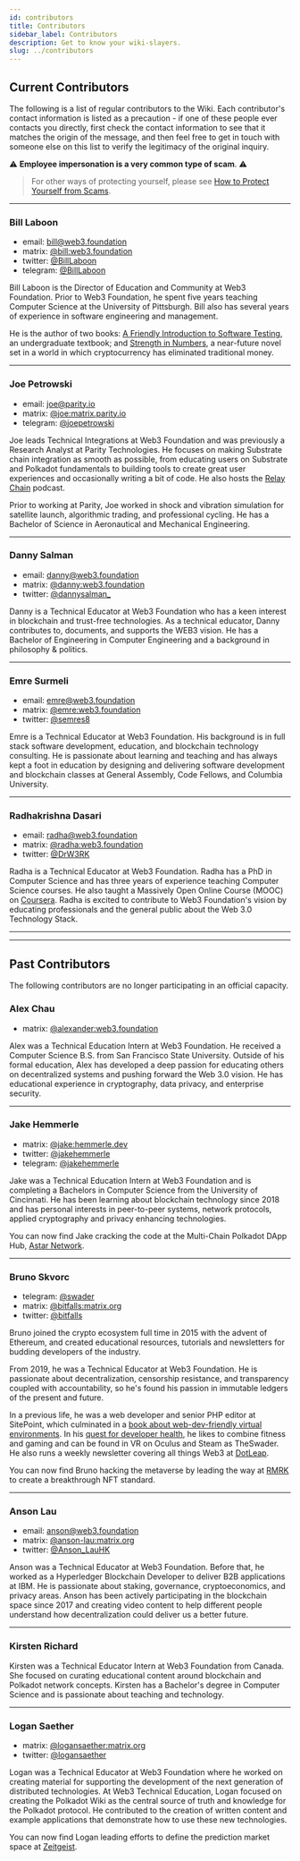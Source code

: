 ```yaml
---
id: contributors
title: Contributors
sidebar_label: Contributors
description: Get to know your wiki-slayers.
slug: ../contributors
---
```


## Current Contributors

The following is a list of regular contributors to the Wiki. Each contributor's contact information 
is listed as a precaution - if one of these people ever contacts you directly, first check the contact 
information to see that it matches the origin of the message, and then feel free to get in touch with someone 
else on this list to verify the legitimacy of the original inquiry. 

:warning: **Employee impersonation is a very common type of scam**. :warning:

> For other ways of protecting yourself, please see [How to Protect Yourself from Scams](scams.md).

---

### Bill Laboon

- email: [bill@web3.foundation](mailto:bill@web3.foundation)
- matrix: [@bill:web3.foundation](https://matrix.to/#/@bill:web3.foundation)
- twitter: [@BillLaboon](https://twitter.com/BillLaboon)
- telegram: [@BillLaboon](https://t.me/BillLaboon)

Bill Laboon is the Director of Education and Community at Web3 Foundation. Prior to Web3 Foundation, 
he spent five years teaching Computer Science at the University of Pittsburgh. Bill also has several
years of experience in software engineering and management.

He is the author of two books:
[A Friendly Introduction to Software Testing](https://www.amazon.com/Friendly-Introduction-Software-Testing/dp/1523477377), an undergraduate textbook; and
[Strength in Numbers](https://www.amazon.com/Strength-Numbers-Cryptocurrency-Bill-Laboon/dp/1981526730/),
a near-future novel set in a world in which cryptocurrency has eliminated traditional money.

---

### Joe Petrowski

- email: [joe@parity.io](mailto:joe@parity.io)
- matrix: [@joe:matrix.parity.io](https://matrix.to/#/@joe:matrix.parity.io)
- telegram: [@joepetrowski](https://t.me/joepetrowski)

Joe leads Technical Integrations at Web3 Foundation and was previously a Research Analyst at 
Parity Technologies. He focuses on making Substrate chain integration as smooth as possible, 
from educating users on Substrate and Polkadot fundamentals to building tools to create great user 
experiences and occasionally writing a bit of code. He also hosts the [Relay Chain](https://relaychain.fm) 
podcast. 

Prior to working at Parity, Joe worked in shock and vibration simulation for satellite launch, 
algorithmic trading, and professional cycling. He has a Bachelor of Science in Aeronautical and 
Mechanical Engineering.

---

### Danny Salman

- email: [danny@web3.foundation](mailto:danny@web3.foundation)
- matrix: [@danny:web3.foundation](https://matrix.to/#/@danny:web3.foundation)
- twitter: [@dannysalman_](https://twitter.com/dannysalman_)

Danny is a Technical Educator at Web3 Foundation who has a keen interest in blockchain and trust-free 
technologies. As a technical educator, Danny contributes to, documents, and supports the WEB3 vision. 
He has a Bachelor of Engineering in Computer Engineering and a background in philosophy & politics.

---

### Emre Surmeli

- email: [emre@web3.foundation](mailto:emre@web3.foundation)
- matrix: [@emre:web3.foundation](https://matrix.to/#/@emre:web3.foundation)
- twitter: [@semres8](https://twitter.com/semres8)

Emre is a Technical Educator at Web3 Foundation. His background is in full stack software
development, education, and blockchain technology consulting. He is passionate about learning and
teaching and has always kept a foot in education by designing and delivering software development
and blockchain classes at General Assembly, Code Fellows, and Columbia University.

---

### Radhakrishna Dasari

- email: [radha@web3.foundation](mailto:radha@web3.foundation)
- matrix: [@radha:web3.foundation](https://matrix.to/#/@radha:web3.foundation)
- twitter: [@DrW3RK](https://twitter.com/DrW3RK)

Radha is a Technical Educator at Web3 Foundation. Radha has a PhD in Computer Science and has
three years of experience teaching Computer Science courses. He also taught a Massively Open Online
Course (MOOC) on [Coursera](https://www.coursera.org/learn/computer-vision-basics). Radha is excited to
contribute to Web3 Foundation's vision by educating professionals and the general public about the Web
3.0 Technology Stack.

---
---

## Past Contributors

The following contributors are no longer participating in an official capacity.

### Alex Chau

- matrix: [@alexander:web3.foundation](https://matrix.to/#/@alexander:web3.foundation)

Alex was a Technical Education Intern at Web3 Foundation. He received a Computer Science B.S. from San 
Francisco State University. Outside of his formal education, Alex has developed a deep passion for educating 
others on decentralized systems and pushing forward the Web 3.0 vision. He has educational experience in 
cryptography, data privacy, and enterprise security.

---

### Jake Hemmerle

- matrix: [@jake:hemmerle.dev](https://matrix.to/#/@jake:hemmerle.dev)
- twitter: [@jakehemmerle](https://twitter.com/jakehemmerle)
- telegram: [@jakehemmerle](https://t.me/jakehemmerle)

Jake was a Technical Education Intern at Web3 Foundation and is completing a Bachelors in
Computer Science from the University of Cincinnati. He has been learning about blockchain technology
since 2018 and has personal interests in peer-to-peer systems, network protocols, applied
cryptography and privacy enhancing technologies.

You can now find Jake cracking the code at the Multi-Chain Polkadot DApp Hub, 
[Astar Network](https://astar.network/).

---

### Bruno Skvorc

- telegram: [@swader](https://t.me/swader)
- matrix: [@bitfalls:matrix.org](https://matrix.to/#/@bitfalls:matrix.org)
- twitter: [@bitfalls](https://twitter.com/bitfalls)

Bruno joined the crypto ecosystem full time in 2015 with the advent of Ethereum, and created
educational resources, tutorials and newsletters for budding developers of the industry. 

From 2019, he was a Technical Educator at Web3 Foundation. He is passionate about decentralization,
censorship resistance, and transparency coupled with accountability, so he's found his passion in
immutable ledgers of the present and future.

In a previous life, he was a web developer and senior PHP editor at SitePoint, which culminated in a
[book about web-dev-friendly virtual environments](https://www.amazon.com/Jump-Start-PHP-Environment-Language/dp/0994182643). In his [quest for developer health](https://bruno.id/an-endomorphs-journey-to-health-part-2/), 
he likes to combine fitness and gaming and can be found in VR on Oculus and Steam as TheSwader. 
He also runs a weekly newsletter covering all things Web3 at [DotLeap](https://dotleap.substack.com).

You can now find Bruno hacking the metaverse by leading the way at [RMRK](https://rmrk.app/) to
create a breakthrough NFT standard.

---

### Anson Lau

- email: [anson@web3.foundation](mailto:anson@web3.foundation)
- matrix: [@anson-lau:matrix.org](https://matrix.to/#/@anson-lau:matrix.org)
- twitter: [@Anson_LauHK](https://twitter.com/anson_lauhk)

Anson was a Technical Educator at Web3 Foundation. Before that, he worked as a Hyperledger
Blockchain Developer to deliver B2B applications at IBM. He is passionate about staking, governance,
cryptoeconomics, and privacy areas. Anson has been actively participating in the blockchain space
since 2017 and creating video content to help different people understand how decentralization could
deliver us a better future.

---

### Kirsten Richard

Kirsten was a Technical Educator Intern at Web3 Foundation from Canada. She focused on
curating educational content around blockchain and Polkadot network concepts. Kirsten has 
a Bachelor's degree in Computer Science and is passionate about teaching and technology.

---

### Logan Saether

- matrix: [@logansaether:matrix.org](https://matrix.to/#/@logansaether:matrix.org)
- twitter: [@logansaether](https://twitter.com/logansaether)

Logan was a Technical Educator at Web3 Foundation where he worked on creating material for
supporting the development of the next generation of distributed technologies. At Web3 Technical
Education, Logan focused on creating the Polkadot Wiki as the central source of truth and knowledge
for the Polkadot protocol. He contributed to the creation of written content and example
applications that demonstrate how to use these new technologies.

You can now find Logan leading efforts to define the prediction market space at 
[Zeitgeist](https://zeitgeist.pm/).
